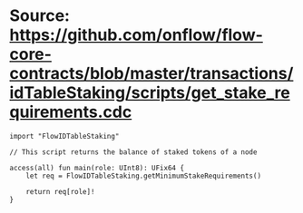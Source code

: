 # Source: https://github.com/onflow/flow-core-contracts/blob/master/transactions/idTableStaking/scripts/get_stake_requirements.cdc

```
import "FlowIDTableStaking"

// This script returns the balance of staked tokens of a node

access(all) fun main(role: UInt8): UFix64 {
    let req = FlowIDTableStaking.getMinimumStakeRequirements()

    return req[role]!
}
```